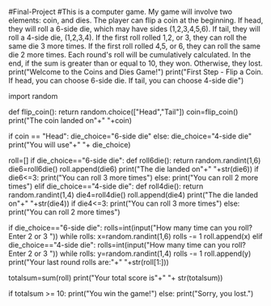 #Final-Project
#This is a computer game. My game will involve two elements: coin, and dies. The player can flip a coin at the beginning. If head, they will roll a 6-side die, which may have sides (1,2,3,4,5,6). If tail, they will roll a 4-side die, (1,2,3,4). If the first roll rolled 1,2, or 3, they can roll the same die 3 more times. If the first roll rolled 4,5, or 6, they can roll the same die 2 more times. Each round's roll will be cumulatively calculated. In the end, if the sum is greater than or equal to 10, they won. Otherwise, they lost. 
print("Welcome to the Coins and Dies Game!")
print("First Step - Flip a Coin. If head, you can choose 6-side die. If tail, you can choose 4-side die")

import random

def flip_coin():
    return random.choice(["Head","Tail"])
coin=flip_coin()
print("The coin landed on"+" "+coin)

if coin == "Head":
    die_choice="6-side die"
else:
    die_choice="4-side die"
print("You will use"+" "+ die_choice)

roll=[]
if die_choice=="6-side die":
    def roll6die():
        return random.randint(1,6)
    die6=roll6die()
    roll.append(die6)
    print("The die landed on"+" "+str(die6))
    if die6<=3:
        print("You can roll 3 more times")
    else:
        print("You can roll 2 more times")
elif die_choice=="4-side die":
    def roll4die():
        return random.randint(1,4)
    die4=roll4die()
    roll.append(die4)
    print("The die landed on"+" "+str(die4))
    if die4<=3:
        print("You can roll 3 more times")
    else:
        print("You can roll 2 more times")


if die_choice=="6-side die":
    rolls=int(input("How many time can you roll? Enter 2 or 3 "))
    while rolls:
        x=random.randint(1,6)
        rolls -= 1
        roll.append(x)
elif die_choice=="4-side die":
    rolls=int(input("How many time can you roll? Enter 2 or 3 "))
    while rolls:
        y=random.randint(1,4)
        rolls -= 1
        roll.append(y) 
print("Your last round rolls are:"+" "+str(roll[1:]))

totalsum=sum(roll)
print("Your total score is"+" "+ str(totalsum))

if totalsum >= 10:
    print("You win the game!")
else:
    print("Sorry, you lost.")
